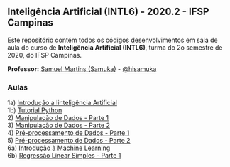 ## Inteligência Artificial (INTL6) - 2020.2 - IFSP Campinas

Este repositório contém todos os códigos desenvolvimentos em sala de aula do curso de **Inteligência Artificial (INTL6)**, turma do 2o semestre de 2020, do IFSP Campinas.

**Professor:** [Samuel Martins (Samuka)](http://hisamuka.github.io/) - [@hisamuka](https://github.com/hisamuka)

### Aulas
1a) [Introdução a Iinteligência Artificial](https://github.com/xavecoding/IFSP-CMP-INTL6-2020.2/tree/master/introducao_a_IA) <br/>
1b) [Tutorial Python](https://github.com/xavecoding/IFSP-CMP-INTL6-2020.2/tree/master/tutorial_python)<br/>
2) [Manipulação de Dados - Parte 1](https://github.com/xavecoding/IFSP-CMP-INTL6-2020.2/blob/master/manipulacao_de_dados/codes/manipulacao_de_dados_parte_1.ipynb) <br/>
3) [Manipulação de Dados - Parte 2](https://github.com/xavecoding/IFSP-CMP-INTL6-2020.2/blob/master/manipulacao_de_dados/codes/manipulacao_de_dados_parte_2.ipynb) <br/>
4) [Pré-processamento de Dados - Parte 1](https://github.com/xavecoding/IFSP-CMP-INTL6-2020.2/tree/master/preprocessamento_de_dados) <br/>
5) [Pré-processamento de Dados - Parte 2](https://github.com/xavecoding/IFSP-CMP-INTL6-2020.2/tree/master/preprocessamento_de_dados) <br/>
6a) [Introdução à Machine Learning](https://github.com/xavecoding/IFSP-CMP-INTL6-2020.2/blob/master/regressao_linear/INTI6%20-%20Aula%2006a%20-%20Introdu%C3%A7%C3%A3o%20a%20Machine%20Learning.pdf) <br/>
6b) [Regressão Linear Simples - Parte 1](https://github.com/xavecoding/IFSP-CMP-INTL6-2020.2/tree/master/regressao_linear) <br/>
